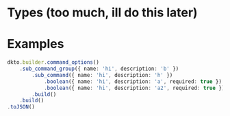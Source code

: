 # Types (too much, ill do this later)

# Examples
```ts
dkto.builder.command_options()
	.sub_command_group({ name: 'hi', description: 'b' })
		.sub_command({ name: 'hi', description: 'h' })
			.boolean({ name: 'hi', description: 'a', required: true })
			.boolean({ name: 'hi', description: 'a2', required: true })
		.build()
	.build()
.toJSON()
```